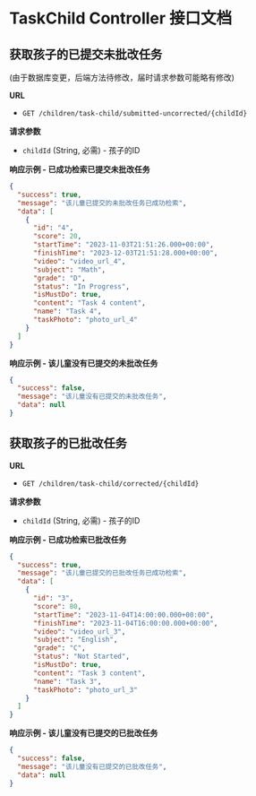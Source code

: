 # TaskChild Controller 接口文档

## 获取孩子的已提交未批改任务
(由于数据库变更，后端方法待修改，届时请求参数可能略有修改)

**URL**
- `GET /children/task-child/submitted-uncorrected/{childId}`

**请求参数**
- `childId` (String, 必需) - 孩子的ID

**响应示例 - 已成功检索已提交未批改任务**
```json
{
  "success": true,
  "message": "该儿童已提交的未批改任务已成功检索",
  "data": [
    {
      "id": "4",
      "score": 20,
      "startTime": "2023-11-03T21:51:26.000+00:00",
      "finishTime": "2023-12-03T21:51:28.000+00:00",
      "video": "video_url_4",
      "subject": "Math",
      "grade": "D",
      "status": "In Progress",
      "isMustDo": true,
      "content": "Task 4 content",
      "name": "Task 4",
      "taskPhoto": "photo_url_4"
    }
  ]
}
```

**响应示例 - 该儿童没有已提交的未批改任务**
```json
{
  "success": false,
  "message": "该儿童没有已提交的未批改任务",
  "data": null
}
```

## 获取孩子的已批改任务

**URL**
- `GET /children/task-child/corrected/{childId}`

**请求参数**
- `childId` (String, 必需) - 孩子的ID

**响应示例 - 已成功检索已批改任务**
```json
{
  "success": true,
  "message": "该儿童已提交的已批改任务已成功检索",
  "data": [
    {
      "id": "3",
      "score": 80,
      "startTime": "2023-11-04T14:00:00.000+00:00",
      "finishTime": "2023-11-04T16:00:00.000+00:00",
      "video": "video_url_3",
      "subject": "English",
      "grade": "C",
      "status": "Not Started",
      "isMustDo": true,
      "content": "Task 3 content",
      "name": "Task 3",
      "taskPhoto": "photo_url_3"
    }
  ]
}
```

**响应示例 - 该儿童没有已提交的已批改任务**
```json
{
  "success": false,
  "message": "该儿童没有已提交的已批改任务",
  "data": null
}
```
